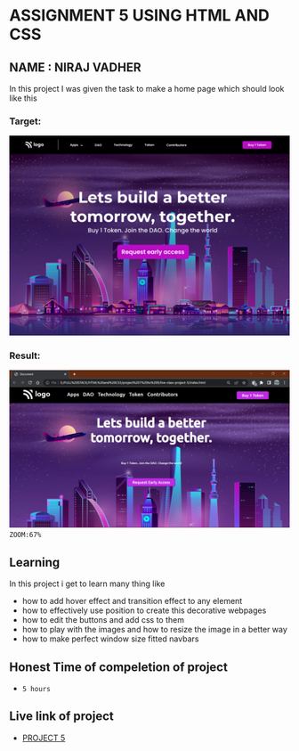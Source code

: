# ASSIGNMENT 5 USING HTML AND CSS

## NAME : NIRAJ VADHER 

In this project I was given the task to make a home page which should look like this

### Target:
![target](5.png)

### Result:
![result](result.png)
`ZOOM:67%`
## Learning
In this project i get to learn many thing like
- how to add hover effect and transition effect to any element
- how to effectively use position to create this decorative webpages
- how to edit the buttons and add css to them
- how to play with the images and how to resize the image in a better way
- how to make perfect window size fitted navbars

## Honest Time of compeletion of project
- `5 hours`

## Live link of project
 - [PROJECT 5](https://tempproject5.netlify.app/)